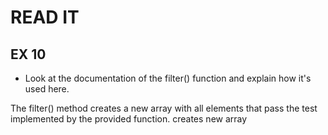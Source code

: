 # READ IT
## EX 10
* Look at the documentation of the filter() function and explain how it's used here.


The filter() method creates a new array with all elements that pass the test implemented by the provided function.
creates new array
